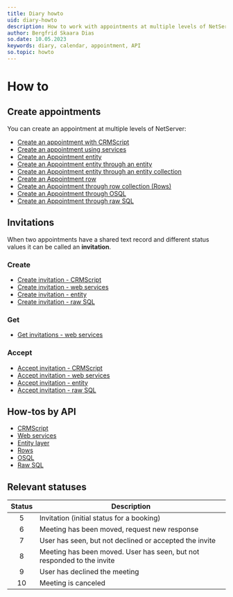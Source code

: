 ```yaml
---
title: Diary howto
uid: diary-howto
description: How to work with appointments at multiple levels of NetServer.
author: Bergfrid Skaara Dias
so.date: 10.05.2023
keywords: diary, calendar, appointment, API
so.topic: howto
---
```


# How to

## Create appointments

You can create an appointment at multiple levels of NetServer:

* [Create an appointment with CRMScript][15]
* [Create an appointment using services][14]
* [Create an Appointment entity][1]
* [Create an Appointment entity through an entity][2]
* [Create an Appointment entity through an entity collection][3]
* [Create an Appointment row][4]
* [Create an Appointment through row collection (Rows)][5]
* [Create an Appointment through OSQL][6]
* [Create an Appointment through raw SQL][7]

## Invitations

When two appointments have a shared text record and different status values it can be called an **invitation**.

### Create

* [Create invitation - CRMScript][28]
* [Create invitation - web services][25]
* [Create invitation - entity][23]
* [Create invitation - raw SQL][21]

### Get

* [Get invitations - web services][26]

### Accept

* [Accept invitation - CRMScript][29]
* [Accept invitation - web services][27]
* [Accept invitation - entity][24]
* [Accept invitation - raw SQL][22]

## How-tos by API

* [CRMScript][8]
* [Web services][9]
* [Entity layer][10]
* [Rows][11]
* [OSQL][12]
* [Raw SQL][13]

## Relevant statuses

| Status | Description |
|:-:|----|
| 5  | Invitation (initial status for a booking) |
| 6  | Meeting has been moved, request new response |
| 7  | User has seen, but not declined or accepted the invite |
| 8  | Meeting has been moved. User has seen, but not responded to the invite |
| 9  | User has declined the meeting |
| 10 | Meeting is canceled |

<!-- Referenced links -->
[1]: entity/create-apt-entity.md
[2]: entity/create-apt-entity-in-entity.md
[3]: entity/create-apt-entity-in-collection.md
[4]: row/create-apt-row.md
[5]: row/create-apt-rows.md
[6]: osql/create-apt-osql.md
[7]: sql/create-apt-sql.md
[8]: crmscript/index.md
[9]: services/index.md
[10]: entity/index.md
[11]: row/index.md
[12]: osql/index.md
[13]: sql/index.md
[14]: services/create-apt-services.md
[15]: crmscript/create-appointment.md
[21]: sql/create-invitation-sql.md
[22]: sql/accept-invitation-sql.md
[23]: entity/create-invitation-entity.md
[24]: entity/accept-invitation-entity.md
[25]: services/create-invitation-services.md
[26]: services/get-invitations-services.md
[27]: services/accept-invitation-services.md
[28]: crmscript/create-invitation.md
[29]: crmscript/accept-invitation.md

<!-- Referenced images -->
